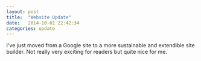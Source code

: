 ```yaml
---
layout: post
title:  "Website Update"
date:   2014-10-01 22:42:34
categories: update
---
```

I've just moved from a Google site to a more sustainable and extendible site builder. Not really very exciting for readers but quite nice for me.
